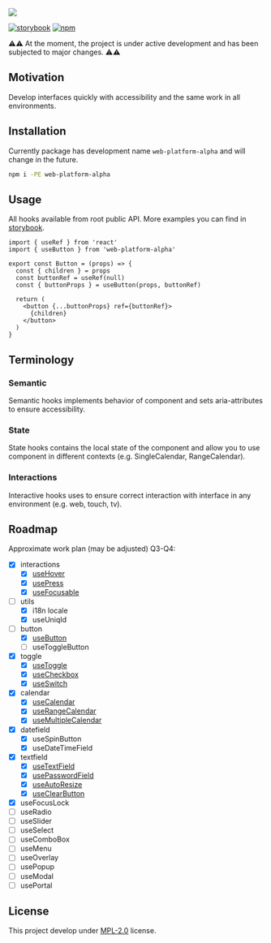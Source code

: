 ![](https://user-images.githubusercontent.com/7934638/126305621-6a520c6c-8779-42ad-a3c9-74a8be93574f.png)

[![storybook](https://img.shields.io/badge/storybook-000?style=flat-square)][storybook] [![npm](https://img.shields.io/npm/v/web-platform-alpha.svg?style=flat-square&labelColor=111)][npm]

⚠️⚠️ At the moment, the project is under active development and has been subjected to major changes. ⚠️⚠️

## Motivation

Develop interfaces quickly with accessibility and the same work in all environments.

## Installation

Currently package has development name `web-platform-alpha` and will change in the future.

```sh
npm i -PE web-platform-alpha
```

## Usage

All hooks available from root public API. More examples you can find in [storybook](storybook).

```tsx
import { useRef } from 'react'
import { useButton } from 'web-platform-alpha'

export const Button = (props) => {
  const { children } = props
  const buttonRef = useRef(null)
  const { buttonProps } = useButton(props, buttonRef)

  return (
    <button {...buttonProps} ref={buttonRef}>
      {children}
    </button>
  )
}
```

## Terminology

### Semantic

Semantic hooks implements behavior of component and sets aria-attributes to ensure accessibility.

### State

State hooks contains the local state of the component and allow you to use component in different contexts (e.g. SingleCalendar, RangeCalendar).

### Interactions

Interactive hooks uses to ensure correct interaction with interface in any environment (e.g. web, touch, tv).

## Roadmap

Approximate work plan (may be adjusted) Q3-Q4:

- [x] interactions
  - [x] [useHover](./src/interactions/hover/useHover.ts)
  - [x] [usePress](./src/interactions/press/usePress.ts)
  - [x] [useFocusable](./src/interactions/focusable/useFocusable.ts)
- [ ] utils
  - [x] i18n locale
  - [x] useUniqId
- [ ] button
  - [x] [useButton](./src/semantic/button/useButton.ts)
  - [ ] useToggleButton
- [x] toggle
  - [x] [useToggle](./src/semantic/toggle/useToggle.ts)
  - [x] [useCheckbox](./src/semantic/checkbox/useCheckbox.ts)
  - [x] [useSwitch](./src/semantic/switch/useSwitch.ts)
- [x] calendar
  - [x] [useCalendar](./src/semantic/calendar/useSingleCalendarState.ts)
  - [x] [useRangeCalendar](./src/semantic/calendar/useRangeCalendarState.ts)
  - [x] [useMultipleCalendar](./src/semantic/calendar/useMultipleCalendarState.ts)
- [x] datefield
  - [x] useSpinButton
  - [x] useDateTimeField
- [x] textfield
  - [x] [useTextField](./src/semantic/textfield/useTextField.ts)
  - [x] [usePasswordField](./src/semantic/textfield/usePasswordField.ts)
  - [x] [useAutoResize](./src/semantic/textfield/useAutoResize.ts)
  - [x] [useClearButton](./src/semantic/textfield/useClearButton.ts)
- [x] useFocusLock
- [ ] useRadio
- [ ] useSlider
- [ ] useSelect
- [ ] useComboBox
- [ ] useMenu
- [ ] useOverlay
- [ ] usePopup
- [ ] useModal
- [ ] usePortal

[npm]: https://www.npmjs.com/package/web-platform-alpha
[storybook]: https://web-platform.netlify.app

## License

This project develop under [MPL-2.0](./LICENSE) license.
